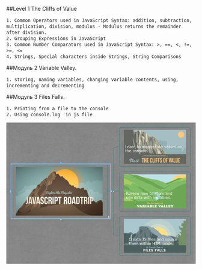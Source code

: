 ##Level 1 The Cliffs of Value
```
1. Common Operators used in JavaScript Syntax: addition, subtraction, multiplication, division, modulus - Modulus returns the remainder after division.
2. Grouping Expressions in JavaScript
3. Common Number Comparators used in JavaScript Syntax: >, ==, <, !=, >=, <=
4. Strings, Special characters inside Strings, String Comparisons

```

##Модуль 2 Variable Valley. 
```
1. storing, naming variables, changing variable contents, using, incrementing and decrementing
```

##Модуль 3 Files Falls.
```
1. Printing from a file to the console
2. Using console.log  in js file
```



![alt text](./jsrt1.jpg "Level 1")
